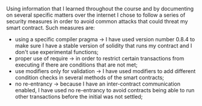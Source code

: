 Using information that I learned throughout the course and by documenting on several specific matters over the internet I chose to follow a series of security measures in order to avoid common attacks that could threat my smart contract.
Such measures are:
- using a specific compiler pragma -> I have used version number 0.8.4 to make sure I have a stable version of solidity that runs my contract and I don't use experimental functions;
- proper use of require -> in order to restrict certain transactions from executing if there are conditions that are not met;
- use modifiers only for validation -> I have used modifiers to add different condition checks in several methods of the smart contracts;
- no re-entrancy -> because I have an inter-contract communication enabled, I have used no re-entrancy to avoid contracts being able to run other transactions before the initial was not settled;
